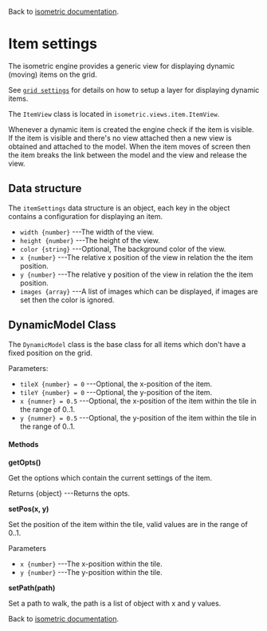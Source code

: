 Back to [isometric documentation](readme.md).

# Item settings

The isometric engine provides a generic view for displaying dynamic (moving) items on the grid.

See [`grid settings`](grid.md) for details on how to setup a layer for displaying dynamic items.

The `ItemView` class is located in `isometric.views.item.ItemView`.

Whenever a dynamic item is created the engine check if the item is visible. If the item is visible
and there's no view attached then a new view is obtained and attached to the model. When the item
moves of screen then the item breaks the link between the model and the view and release the view.

## Data structure

The `itemSettings` data structure is an object, each key in the object contains a configuration for
displaying an item.

 + `width {number}` ---The width of the view.
 + `height {number}` ---The height of the view.
 + `color {string}` ---Optional, The background color of the view.
 + `x {number}` ---The relative x position of the view in relation the the item position.
 + `y {number}` ---The relative y position of the view in relation the the item position.
 + `images {array}` ---A list of images which can be displayed, if images are set then the color is ignored.

## DynamicModel Class

The `DynamicModel` class is the base class for all items which don't have a fixed position on the grid.

Parameters:

 + `tileX {number} = 0` ---Optional, the x-position of the item.
 + `tileY {number} = 0` ---Optional, the y-position of the item.
 + `x {numner} = 0.5` ---Optional, the x-position of the item within the tile in the range of 0..1.
 + `y {numner} = 0.5` ---Optional, the y-position of the item within the tile in the range of 0..1.

#### Methods

__getOpts()__

Get the options which contain the current settings of the item.

Returns
 {object} ---Returns the opts.

__setPos(x, y)__

Set the position of the item within the tile, valid values are in the range of 0..1.

Parameters
 + `x {number}` ---The x-position within the tile.
 + `y {number}` ---The y-position within the tile.

__setPath(path)__

Set a path to walk, the path is a list of object with x and y values.

Back to [isometric documentation](readme.md).